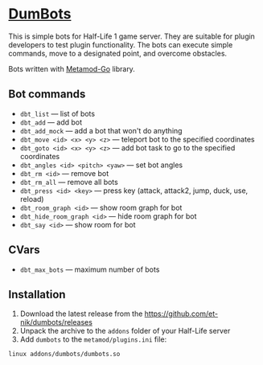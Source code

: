 # [DumBots](https://github.com/et-nik/dumbots)

This is simple bots for Half-Life 1 game server.
They are suitable for plugin developers to test plugin functionality. 
The bots can execute simple commands, move to a designated point, and overcome obstacles.

Bots written with [Metamod-Go](https://github.com/et-nik/metamod-go) library.

## Bot commands

* `dbt_list` — list of bots
* `dbt_add` — add bot
* `dbt_add_mock` — add a bot that won't do anything
* `dbt_move <id> <x> <y> <z>` — teleport bot to the specified coordinates
* `dbt_goto <id> <x> <y> <z>` — add bot task to go to the specified coordinates
* `dbt_angles <id> <pitch> <yaw>` — set bot angles
* `dbt_rm <id>` — remove bot
* `dbt_rm_all` — remove all bots
* `dbt_press <id> <key>` — press key (attack, attack2, jump, duck, use, reload)
* `dbt_room_graph <id>` — show room graph for bot
* `dbt_hide_room_graph <id>` — hide room graph for bot
* `dbt_say <id>` — show room for bot

## CVars

* `dbt_max_bots` — maximum number of bots


## Installation

1. Download the latest release from the https://github.com/et-nik/dumbots/releases
2. Unpack the archive to the `addons` folder of your Half-Life server
3. Add `dumbots` to the `metamod/plugins.ini` file:
```
linux addons/dumbots/dumbots.so
```